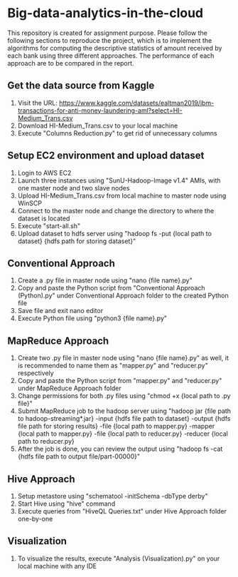 # Big-data-analytics-in-the-cloud
This repository is created for assignment purpose. Please follow the following sections to reproduce the project, which is to implement the algorithms for computing the descriptive statistics of amount received by each bank using three different approaches. The performance of each approach are to be compared in the report. 

## Get the data source from Kaggle
1. Visit the URL: https://www.kaggle.com/datasets/ealtman2019/ibm-transactions-for-anti-money-laundering-aml?select=HI-Medium_Trans.csv
2. Download HI-Medium_Trans.csv to your local machine
3. Execute "Columns Reduction.py" to get rid of unnecessary columns

## Setup EC2 environment and upload dataset
1. Login to AWS EC2
2. Launch three instances using "SunU-Hadoop-Image v1.4" AMIs, with one master node and two slave nodes
3. Upload HI-Medium_Trans.csv from local machine to master node using WinSCP
4. Connect to the master node and change the directory to where the dataset is located
5. Execute "start-all.sh"
6. Upload dataset to hdfs server using "hadoop fs -put {local path to dataset} {hdfs path for storing dataset}"

## Conventional Approach
1. Create a .py file in master node using "nano {file name}.py"
2. Copy and paste the Python script from "Conventional Approach (Python).py" under Conventional Approach folder to the created Python file
3. Save file and exit nano editor
4. Execute Python file using "python3 {file name}.py"

## MapReduce Approach
1. Create two .py file in master node using "nano {file name}.py" as well, it is recommended to name them as "mapper.py" and "reducer.py" respectively
2. Copy and paste the Python script from "mapper.py" and "reducer.py" under MapReduce Approach folder
3. Change permissions for both .py files using "chmod +x {local path to .py file}"
4. Submit MapReduce job to the hadoop server using "hadoop jar {file path to hadoop-streaming*.jar} -input {hdfs file path to dataset} -output {hdfs file path for storing results} -file {local path to mapper.py} -mapper {local path to mapper.py} -file {local path to reducer.py} -reducer {local path to reducer.py}
5. After the job is done, you can review the output using "hadoop fs -cat {hdfs file path to output file/part-00000}"

## Hive Approach
1. Setup metastore using "schematool -initSchema -dbType derby"
2. Start Hive using "hive" command
3. Execute queries from "HiveQL Queries.txt" under Hive Approach folder one-by-one

## Visualization
1. To visualize the results, execute "Analysis (Visualization).py" on your local machine with any IDE
